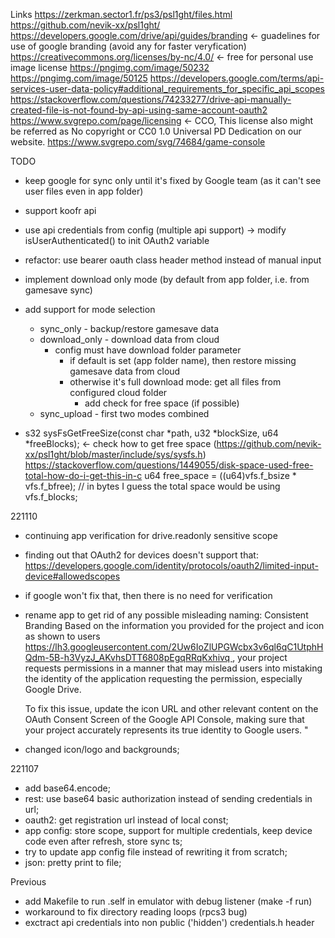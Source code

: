 Links
 https://zerkman.sector1.fr/ps3/psl1ght/files.html
 https://github.com/nevik-xx/psl1ght/
 https://developers.google.com/drive/api/guides/branding <- guadelines for use of google branding (avoid any for faster veryfication)
 https://creativecommons.org/licenses/by-nc/4.0/ <- free for personal use image license
 https://pngimg.com/image/50232
 https://pngimg.com/image/50125
 https://developers.google.com/terms/api-services-user-data-policy#additional_requirements_for_specific_api_scopes
 https://stackoverflow.com/questions/74233277/drive-api-manually-created-file-is-not-found-by-api-using-same-account-oauth2
 https://www.svgrepo.com/page/licensing <- CCO, This license also might be referred as No copyright or CC0 1.0 Universal PD Dedication on our website.
 https://www.svgrepo.com/svg/74684/game-console

TODO
 - keep google for sync only until it's fixed by Google team (as it can't see user files even in app folder)
 - support koofr api
 - use api credentials from config (multiple api support) -> modify isUserAuthenticated() to init OAuth2 variable
 - refactor: use bearer oauth class header method instead of manual input
 - implement download only mode (by default from app folder, i.e. from gamesave sync)
 - add support for mode selection
    - sync_only     - backup/restore gamesave data
    - download_only - download data from cloud 
        - config must have download folder parameter
            - if default is set (app folder name), then restore missing gamesave data from cloud
            - otherwise it's full download mode: get all files from configured cloud folder 
                - add check for free space (if possible)           
    - sync_upload   - first two modes combined 

 - s32 sysFsGetFreeSize(const char *path, u32 *blockSize, u64 *freeBlocks); <- check how to get free space (https://github.com/nevik-xx/psl1ght/blob/master/include/sys/sysfs.h)
 https://stackoverflow.com/questions/1449055/disk-space-used-free-total-how-do-i-get-this-in-c
    u64 free_space = ((u64)vfs.f_bsize * vfs.f_bfree); // in bytes
    I guess the total space would be using vfs.f_blocks;

221110
 - continuing app verification for drive.readonly sensitive scope
 - finding out that OAuth2 for devices doesn't support that:
    https://developers.google.com/identity/protocols/oauth2/limited-input-device#allowedscopes
 - if google won't fix that, then there is no need for verification
 - rename app to get rid of any possible misleading naming:
    Consistent Branding
    Based on the information you provided for the project and icon as shown to users https://lh3.googleusercontent.com/2Uw6IoZlUPGWcbx3v6ql6qC1UtphHQdm-5B-h3VyzJ_AKvhsDTT6808pEgqRRqKxhivq , your project requests permissions in a manner that may mislead users into mistaking the identity of the application requesting the permission, especially Google Drive.

    To fix this issue, update the icon URL and other relevant content on the OAuth Consent Screen of the Google API Console, making sure that your project accurately represents its true identity to Google users.
    "
 - changed icon/logo and backgrounds;

221107 
 - add base64.encode;
 - rest: use base64 basic authorization instead of sending credentials in url;
 - oauth2: get registration url instead of local const;
 - app config: store scope, support for multiple credentials, keep device code even after refresh, store sync ts; 
 - try to update app config file instead of rewriting it from scratch;
 - json: pretty print to file;

Previous
 - add Makefile to run .self in emulator with debug listener (make -f run)
 - workaround to fix directory reading loops (rpcs3 bug)
 - exctract api credentials into non public ('hidden') credentials.h header